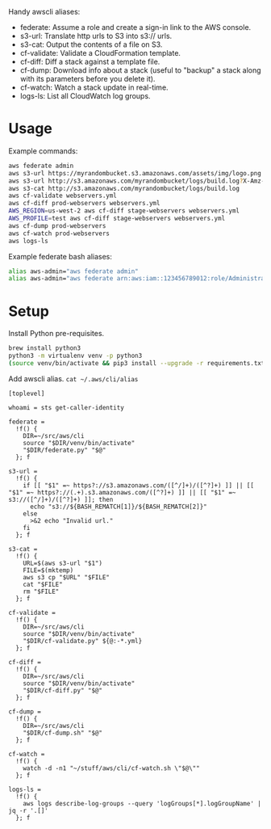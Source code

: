 Handy awscli aliases:
- federate: Assume a role and create a sign-in link to the AWS console.
- s3-url: Translate http urls to S3 into s3:// urls.
- s3-cat: Output the contents of a file on S3.
- cf-validate: Validate a CloudFormation template.
- cf-diff: Diff a stack against a template file.
- cf-dump: Download info about a stack (useful to "backup" a stack along with its parameters before you delete it).
- cf-watch: Watch a stack update in real-time.
- logs-ls: List all CloudWatch log groups.

# Usage

Example commands:

```bash
aws federate admin
aws s3-url https://myrandombucket.s3.amazonaws.com/assets/img/logo.png # => s3://myrandombucket/assets/img/logo.png
aws s3-url http://s3.amazonaws.com/myrandombucket/logs/build.log?X-Amz-Date=... # => s3://myrandombucket/logs/build.log
aws s3-cat http://s3.amazonaws.com/myrandombucket/logs/build.log
aws cf-validate webservers.yml
aws cf-diff prod-webservers webservers.yml
AWS_REGION=us-west-2 aws cf-diff stage-webservers webservers.yml
AWS_PROFILE=test aws cf-diff stage-webservers webservers.yml
aws cf-dump prod-webservers
aws cf-watch prod-webservers
aws logs-ls
```

Example federate bash aliases:

```bash
alias aws-admin="aws federate admin"
alias aws-admin="aws federate arn:aws:iam::123456789012:role/AdministratorRole arn:aws:iam::123456789012:mfa/username"
```

# Setup

Install Python pre-requisites.

```bash
brew install python3
python3 -m virtualenv venv -p python3
(source venv/bin/activate && pip3 install --upgrade -r requirements.txt)
```

Add awscli alias. `cat ~/.aws/cli/alias`

```
[toplevel]

whoami = sts get-caller-identity

federate =
  !f() {
    DIR=~/src/aws/cli
    source "$DIR/venv/bin/activate"
    "$DIR/federate.py" "$@"
  }; f

s3-url =
  !f() {
    if [[ "$1" =~ https?://s3.amazonaws.com/([^/]+)/([^?]+) ]] || [[ "$1" =~ https?://(.+).s3.amazonaws.com/([^?]+) ]] || [[ "$1" =~ s3://([^/]+)/([^?]+) ]]; then
      echo "s3://${BASH_REMATCH[1]}/${BASH_REMATCH[2]}"
    else
      >&2 echo "Invalid url."
    fi
  }; f

s3-cat =
  !f() {
    URL=$(aws s3-url "$1")
    FILE=$(mktemp)
    aws s3 cp "$URL" "$FILE"
    cat "$FILE"
    rm "$FILE"
  }; f

cf-validate =
  !f() {
    DIR=~/src/aws/cli
    source "$DIR/venv/bin/activate"
    "$DIR/cf-validate.py" ${@:-*.yml}
  }; f

cf-diff =
  !f() {
    DIR=~/src/aws/cli
    source "$DIR/venv/bin/activate"
    "$DIR/cf-diff.py" "$@"
  }; f

cf-dump =
  !f() {
    DIR=~/src/aws/cli
    "$DIR/cf-dump.sh" "$@"
  }; f

cf-watch =
  !f() {
    watch -d -n1 "~/stuff/aws/cli/cf-watch.sh \"$@\""
  }; f

logs-ls =
  !f() {
    aws logs describe-log-groups --query 'logGroups[*].logGroupName' | jq -r '.[]'
  }; f

```
